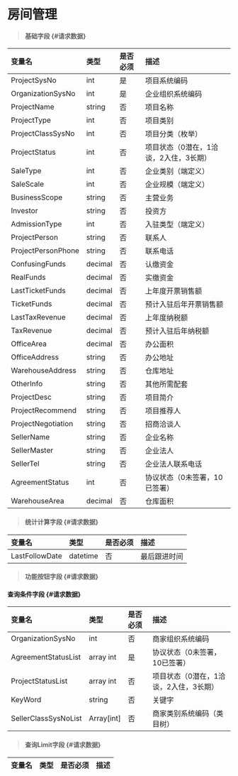 # 房间管理

> #### 基础字段 {#请求数据}

| 变量名 | 类型 | 是否必须 | 描述 |
| :--- | :--- | :--- | :--- |
| ProjectSysNo | int | 是 | 项目系统编码 |
| OrganizationSysNo | int | 是 | 企业组织系统编码 |
| ProjectName | string | 否 |项目名称 |
| ProjectType | int | 否 |项目类别 |
| ProjectClassSysNo | int | 否 | 项目分类（枚举） |
| ProjectStatus | int | 否 |项目状态（0潜在，1洽谈，2入住，3长期） |
|SaleType | int | 否 |企业类别（端定义） |
|SaleScale | int | 否 |企业规模（端定义） |
|BusinessScope| string | 否 |主营业务 |
|Investor| string | 否 |投资方 |
|AdmissionType| int | 否 |入驻类型（端定义）|
| ProjectPerson| string | 否 |联系人|
| ProjectPersonPhone| string | 否 |联系电话|
| ConfusingFunds| decimal | 否 |认缴资金|
| RealFunds| decimal | 否 |实缴资金|
| LastTicketFunds| decimal | 否 |上年度开票销售额|
| TicketFunds| decimal | 否 |预计入驻后年开票销售额|
| LastTaxRevenue| decimal | 否 |上年度纳税额|
| TaxRevenue| decimal | 否 |预计入驻后年纳税额|
| OfficeArea| decimal | 否 |办公面积|
| OfficeAddress| string | 否 |办公地址|
| WarehouseAddress| string | 否 |仓库地址|
| OtherInfo| string | 否 |其他所需配套|
| ProjectDesc| string | 否 |项目简介|
| ProjectRecommend| string | 否 |项目推荐人|
| ProjectNegotiation| string | 否 |招商洽谈人|
| SellerName | string | 否 |企业名称 |
| SellerMaster | string | 否 |企业法人 |
| SellerTel | string | 否 |企业法人联系电话 |
|AgreementStatus | int | 否 |协议状态（0未签署，10已签署） |
| WarehouseArea| decimal | 否 |仓库面积|








> #### 统计计算字段 {#请求数据}

| 变量名 | 类型 | 是否必须 | 描述 |
| :--- | :--- | :--- | :--- |
|LastFollowDate | datetime | 否 | 最后跟进时间|





> #### 功能按钮字段 {#请求数据}

#### 查询条件字段 {#请求数据}

| 变量名 | 类型 | 是否必须 | 描述 |
| :--- | :--- | :--- | :--- |
| OrganizationSysNo | int | 否 | 商家组织系统编码 |
| AgreementStatusList | array int | 是 | 协议状态（0未签署，10已签署）|
| ProjectStatusList  |array int | 否 |项目状态（0潜在，1洽谈，2入住，3长期） |
|KeyWord  |string | 否 |关键字 |
|SellerClassSysNoList|Array\[int\] | 否 | 商家类别系统编码（类目树） |








> #### 查询Limit字段 {#请求数据}

| 变量名 | 类型 | 是否必须 | 描述 |
| :--- | :--- | :--- | :--- |





